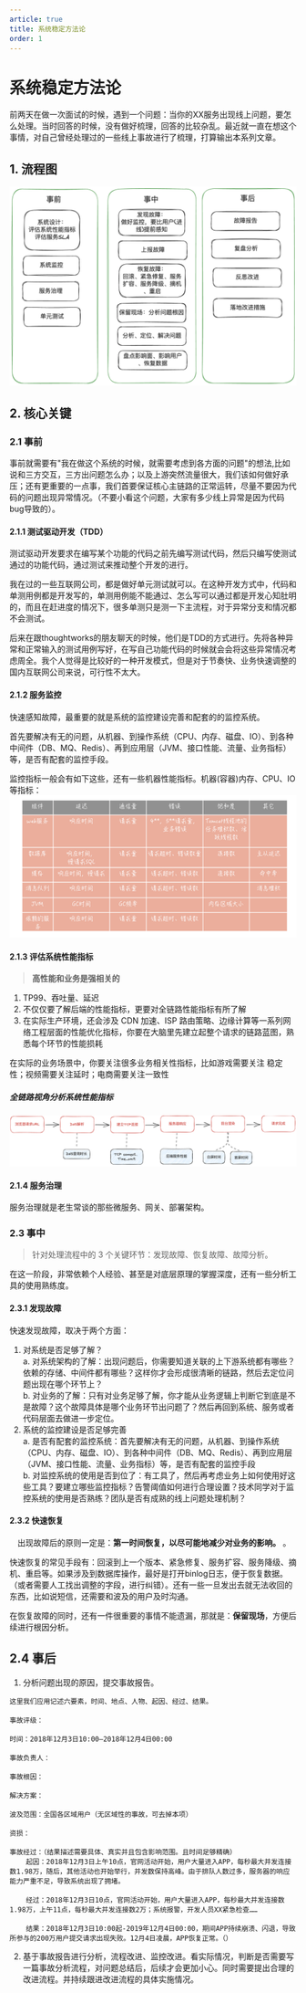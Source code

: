 ```yaml
---
article: true
title: 系统稳定方法论
order: 1
---
```

# 系统稳定方法论
前两天在做一次面试的时候，遇到一个问题：当你的XX服务出现线上问题，要怎么处理。当时回答的时候，没有做好梳理，回答的比较杂乱。最近就一直在想这个事情，对自己曾经处理过的一些线上事故进行了梳理，打算输出本系列文章。

## 1. 流程图
![流程图](image.png)
## 2. 核心关键
### 2.1 事前
事前就需要有"我在做这个系统的时候，就需要考虑到各方面的问题"的想法,比如说和三方交互，三方出问题怎么办；以及上游突然流量很大，我们该如何做好承压；还有更重要的一点事，我们首要保证核心主链路的正常运转，尽量不要因为代码的问题出现异常情况。（不要小看这个问题，大家有多少线上异常是因为代码bug导致的）。
#### 2.1.1 测试驱动开发（TDD）
测试驱动开发要求在编写某个功能的代码之前先编写测试代码，然后只编写使测试通过的功能代码，通过测试来推动整个开发的进行。
  
我在过的一些互联网公司，都是做好单元测试就可以。在这种开发方式中，代码和单测用例都是开发写的，单测用例能不能通过、怎么写可以通过都是开发心知肚明的，而且在赶进度的情况下，很多单测只是测一下主流程，对于异常分支和情况都不会测试。 
  
后来在跟thoughtworks的朋友聊天的时候，他们是TDD的方式进行。先将各种异常和正常输入的测试用例写好，在写自己功能代码的时候就会会将这些异常情况考虑周全。我个人觉得是比较好的一种开发模式，但是对于节奏快、业务快速调整的国内互联网公司来说，可行性不太大。
#### 2.1.2 服务监控
快速感知故障，最重要的就是系统的监控建设完善和配套的的监控系统。  
  
  首先要解决有无的问题，从机器、到操作系统（CPU、内存、磁盘、IO）、到各种中间件（DB、MQ、Redis）、再到应用层（JVM、接口性能、流量、业务指标）等，是否有配套的监控手段。  

监控指标一般会有如下这些，还有一些机器性能指标。机器(容器)内存、CPU、IO等指标：
![常用的监控指标](image-1.png)
#### 2.1.3 评估系统性能指标
> **高性能和业务是强相关的**
1. TP99、吞吐量、延迟
2. 不仅仅要了解后端的性能指标，更要对全链路性能指标有所了解
3. 在实际生产环境，还会涉及 CDN 加速、ISP 路由策略、边缘计算等一系列网络工程层面的性能优化指标，你要在大脑里先建立起整个请求的链路蓝图，熟悉每个环节的性能损耗

在实际的业务场景中，你要关注很多业务相关性指标，比如游戏需要关注
稳定性；视频需要关注延时；电商需要关注一致性
##### 全链路视角分析系统性能指标
![Alt text](image-2.png)
#### 2.1.4 服务治理
服务治理就是老生常谈的那些微服务、网关、部署架构。
### 2.3 事中
> 针对处理流程中的 3 个关键环节：发现故障、恢复故障、故障分析。  
 
 在这一阶段，非常依赖个人经验、甚至是对底层原理的掌握深度，还有一些分析工具的使用熟练度。

#### 2.3.1 发现故障
快速发现故障，取决于两个方面：  

1. 对系统是否足够了解？  
a. 对系统架构的了解：出现问题后，你需要知道关联的上下游系统都有哪些？依赖的存储、中间件都有哪些？这样你才会形成很清晰的链路，然后去定位问题出现在哪个环节上？  
b. 对业务的了解：只有对业务足够了解，你才能从业务逻辑上判断它到底是不是故障？这个故障具体是哪个业务环节出问题了？然后再回到系统、服务或者代码层面去做进一步定位。
2. 系统的监控建设是否足够完善  
a. 是否有配套的监控系统：首先要解决有无的问题，从机器、到操作系统（CPU、内存、磁盘、IO）、到各种中间件（DB、MQ、Redis）、再到应用层（JVM、接口性能、流量、业务指标）等，是否有配套的监控手段  
b. 对监控系统的使用是否到位了：有工具了，然后再考虑业务上如何使用好这些工具？要建立哪些监控指标？告警阈值如何进行合理设置？技术同学对于监控系统的使用是否熟练？团队是否有成熟的线上问题处理机制？

#### 2.3.2 快速恢复
　出现故障后的原则一定是：**第一时间恢复，以尽可能地减少对业务的影响。** 。

快速恢复的常见手段有：回滚到上一个版本、紧急修复、服务扩容、服务降级、摘机、重启等。如果涉及到数据库操作，最好是打开binlog日志，便于恢复数据。（或者需要人工找出调整的字段，进行纠错）。还有一些一旦发出去就无法收回的东西，比如说短信，还需要和波及的用户及时沟通。

在恢复故障的同时，还有一件很重要的事情不能遗漏，那就是：**保留现场**，方便后续进行根因分析。

## 2.4 事后

1. 分析问题出现的原因，提交事故报告。
```
这里我们应用记述六要素，时间、地点、人物、起因、经过、结果。

事故评级：

时间：2018年12月3日10:00—2018年12月4日00:00

事故负责人：

事故根因：

解决方案：

波及范围：全国各区域用户（无区域性的事故，可去掉本项）

资损：

事故经过：（结果描述需要具体、真实并且包含影响范围。且时间足够精确）
    起因：2018年12月3日上午10点，官网活动开始，用户大量进入APP，每秒最大并发连接数1.98万，随后，其他活动也开始举行，并发数保持高峰。由于排队人数过多，服务器的响应能力严重不足，导致系统出现了拥堵。

    经过：2018年12月3日10点，官网活动开始，用户大量进入APP，每秒最大并发连接数1.98万，上午11点，每秒最大并发连接数2万；系统报警，开发人员XX紧急检查……

    结果：2018年12月3日10:00起-2019年12月4日00:00，期间APP持续崩溃、闪退，导致所参与的200万用户提交请求出现失败。12月4日凌晨，APP恢复正常。（）

```
2. 基于事故报告进行分析，流程改进、监控改进。看实际情况，判断是否需要写一篇事故分析流程，对问题总结后，后续才会更加小心。同时需要提出合理的改进流程。并持续跟进改进流程的具体实施情况。